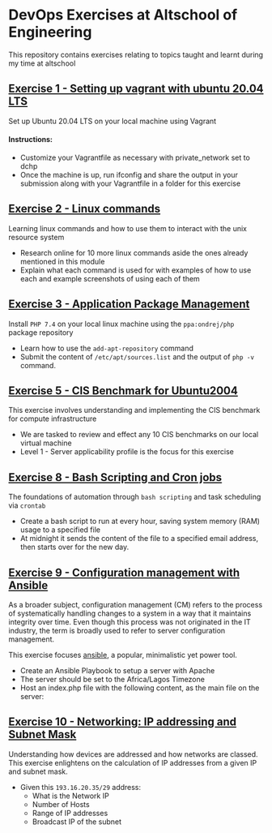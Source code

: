 # DevOps Exercises at Altschool of Engineering

This repository contains exercises relating to topics taught and learnt during my time at altschool

## [Exercise 1 - Setting up vagrant with ubuntu 20.04 LTS](./vagrant-setup-ubuntu20.04)

Set up Ubuntu 20.04 LTS on your local machine using Vagrant

#### Instructions:

- Customize your Vagrantfile as necessary with private_network set to dchp
- Once the machine is up, run ifconfig and share the output in your submission along with your Vagrantfile in a folder for this exercise

## [Exercise 2 - Linux commands](./linux-commands)

Learning linux commands and how to use them to interact with the unix resource system

- Research online for 10 more linux commands aside the ones already mentioned in this module
- Explain what each command is used for with examples of how to use each and example screenshots of using each of them

## [Exercise 3 - Application Package Management](./php7.4-installation)

Install `PHP 7.4` on your local linux machine using the `ppa:ondrej/php` package repository

- Learn how to use the `add-apt-repository` command
- Submit the content of `/etc/apt/sources.list` and the output of `php -v` command.

## [Exercise 5 - CIS Benchmark for Ubuntu2004](./cis-benchmark-ubuntu2004)

This exercise involves understanding and implementing the CIS benchmark for compute infrastructure

- We are tasked to review and effect any 10 CIS benchmarks on our local virtual machine
- Level 1 - Server applicability profile is the focus for this exercise

## [Exercise 8 - Bash Scripting and Cron jobs](./bash-scripting-and-cronjobs)

The foundations of automation through `bash scripting` and task scheduling via `crontab`

- Create a bash script to run at every hour, saving system memory (RAM) usage to a specified file
- At midnight it sends the content of the file to a specified email address, then starts over for the new day.

## [Exercise 9 - Configuration management with Ansible](./ansible)

As a broader subject, configuration management (CM) refers to the process of systematically handling changes
to a system in a way that it maintains integrity over time. Even though this process was not originated in the
IT industry, the term is broadly used to refer to server configuration management.

This exercise focuses [ansible](https://docs.ansible.com/ansible/latest/), a popular, minimalistic yet power tool.

- Create an Ansible Playbook to setup a server with Apache
- The server should be set to the Africa/Lagos Timezone
- Host an index.php file with the following content, as the main file on the server:

## [Exercise 10 - Networking: IP addressing and Subnet Mask](./networking)

Understanding how devices are addressed and how networks are classed.
This exercise enlightens on the calculation of IP addresses from a given IP and subnet mask.

- Given this `193.16.20.35/29` address:
    - What is the Network IP
    - Number of Hosts
    - Range of IP addresses
    - Broadcast IP of the subnet
